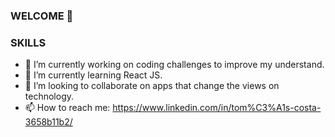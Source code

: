 ### WELCOME 👋

### SKILLS

- 🔭 I’m currently working on coding challenges to improve my understand.
- 🌱 I’m currently learning React JS.
- 👯 I’m looking to collaborate on apps that change the views on technology.
- 📫 How to reach me: https://www.linkedin.com/in/tom%C3%A1s-costa-3658b11b2/

